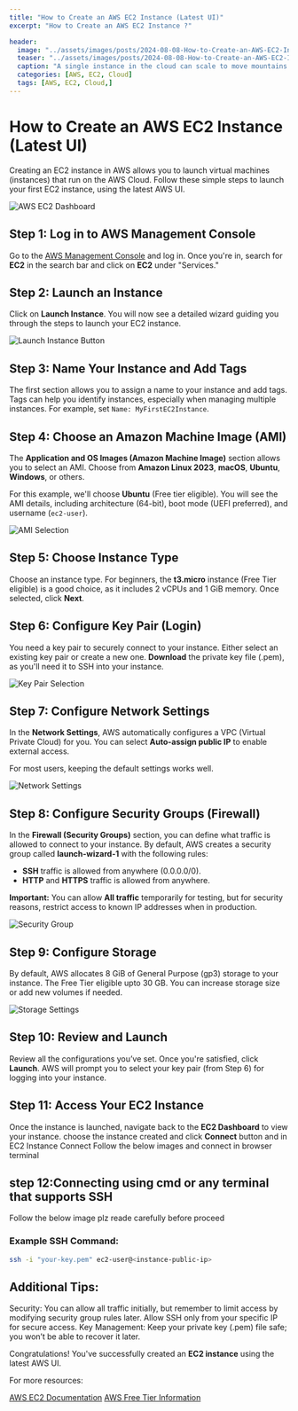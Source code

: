 ```yaml
---
title: "How to Create an AWS EC2 Instance (Latest UI)"
excerpt: "How to Create an AWS EC2 Instance ?"

header:
  image: "../assets/images/posts/2024-08-08-How-to-Create-an-AWS-EC2-Instance/cover.jpg"
  teaser: "../assets/images/posts/2024-08-08-How-to-Create-an-AWS-EC2-Instance/cover.jpg"
  caption: "A single instance in the cloud can scale to move mountains. — Abdul Rahman"
  categories: [AWS, EC2, Cloud]
  tags: [AWS, EC2, Cloud,]
---
```


# How to Create an AWS EC2 Instance (Latest UI)

Creating an EC2 instance in AWS allows you to launch virtual machines (instances) that run on the AWS Cloud. Follow these simple steps to launch your first EC2 instance, using the latest AWS UI.

![AWS EC2 Dashboard](../assets/images/posts/2024-08-08-How-to-Create-an-AWS-EC2-Instance/1.jpg)

## Step 1: Log in to AWS Management Console

Go to the [AWS Management Console](https://aws.amazon.com/console/) and log in. Once you're in, search for **EC2** in the search bar and click on **EC2** under "Services."

## Step 2: Launch an Instance

Click on **Launch Instance**. You will now see a detailed wizard guiding you through the steps to launch your EC2 instance.

![Launch Instance Button](../assets/images/posts/2024-08-08-How-to-Create-an-AWS-EC2-Instance/2.jpg)

## Step 3: Name Your Instance and Add Tags

The first section allows you to assign a name to your instance and add tags. Tags can help you identify instances, especially when managing multiple instances. For example, set `Name: MyFirstEC2Instance`.

## Step 4: Choose an Amazon Machine Image (AMI)

The **Application and OS Images (Amazon Machine Image)** section allows you to select an AMI. Choose from **Amazon Linux 2023**, **macOS**, **Ubuntu**, **Windows**, or others.

For this example, we'll choose **Ubuntu** (Free tier eligible). You will see the AMI details, including architecture (64-bit), boot mode (UEFI preferred), and username (`ec2-user`).

![AMI Selection](../assets/images/posts/2024-08-08-How-to-Create-an-AWS-EC2-Instance/3.jpg)

## Step 5: Choose Instance Type

Choose an instance type. For beginners, the **t3.micro** instance (Free Tier eligible) is a good choice, as it includes 2 vCPUs and 1 GiB memory. Once selected, click **Next**.

## Step 6: Configure Key Pair (Login)

You need a key pair to securely connect to your instance. Either select an existing key pair or create a new one. **Download** the private key file (.pem), as you'll need it to SSH into your instance.

![Key Pair Selection](../assets/images/posts/2024-08-08-How-to-Create-an-AWS-EC2-Instance/4.jpg)

## Step 7: Configure Network Settings

In the **Network Settings**, AWS automatically configures a VPC (Virtual Private Cloud) for you. You can select **Auto-assign public IP** to enable external access.

For most users, keeping the default settings works well.

![Network Settings](../assets/images/posts/2024-08-08-How-to-Create-an-AWS-EC2-Instance/5.jpg)

## Step 8: Configure Security Groups (Firewall)

In the **Firewall (Security Groups)** section, you can define what traffic is allowed to connect to your instance. By default, AWS creates a security group called **launch-wizard-1** with the following rules:

- **SSH** traffic is allowed from anywhere (0.0.0.0/0).
- **HTTP** and **HTTPS** traffic is allowed from anywhere.

**Important:** You can allow **All traffic** temporarily for testing, but for security reasons, restrict access to known IP addresses when in production.

![Security Group](../assets/images/posts/2024-08-08-How-to-Create-an-AWS-EC2-Instance/6.jpg)
## Step 9: Configure Storage

By default, AWS allocates 8 GiB of General Purpose (gp3) storage to your instance. The Free Tier eligible upto 30 GB. You can increase storage size or add new volumes if needed.

![Storage Settings](../assets/images/posts/2024-08-08-How-to-Create-an-AWS-EC2-Instance/7.jpg)
## Step 10: Review and Launch

Review all the configurations you’ve set. Once you're satisfied, click **Launch**. AWS will prompt you to select your key pair (from Step 6) for logging into your instance.

## Step 11: Access Your EC2 Instance

Once the instance is launched, navigate back to the **EC2 Dashboard** to view your instance. choose the instance created and click **Connect** button and in EC2 Instance Connect Follow the below images and connect in browser terminal
[](../assets/images/posts/2024-08-08-How-to-Create-an-AWS-EC2-Instance/8.jpg)
[](../assets/images/posts/2024-08-08-How-to-Create-an-AWS-EC2-Instance/9.jpg)

## step 12:Connecting using cmd or any terminal that supports SSH
Follow the below image plz reade carefully before proceed
[](../assets/images/posts/2024-08-08-How-to-Create-an-AWS-EC2-Instance/10.jpg)


### Example SSH Command:

```bash
ssh -i "your-key.pem" ec2-user@<instance-public-ip>

```

## Additional Tips:
Security: You can allow all traffic initially, but remember to limit access by modifying security group rules later. Allow SSH only from your specific IP for secure access.
Key Management: Keep your private key (.pem) file safe; you won’t be able to recover it later.

Congratulations! You've successfully created an **EC2 instance** using the latest AWS UI.

For more resources:

[AWS EC2 Documentation](https://docs.aws.amazon.com/ec2/)
[AWS Free Tier Information](https://aws.amazon.com/free/?all-free-tier.sort-by=item.additionalFields.SortRank&all-free-tier.sort-order=asc&awsf.Free%20Tier%20Types=*all&awsf.Free%20Tier%20Categories=*all)

